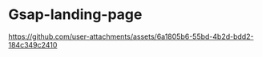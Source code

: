 # Gsap-landing-page

https://github.com/user-attachments/assets/6a1805b6-55bd-4b2d-bdd2-184c349c2410
